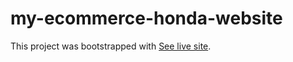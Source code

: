 # my-ecommerce-honda-website
This project was bootstrapped with [See live site](https://confident-mclean-a0b196.netlify.app/).
